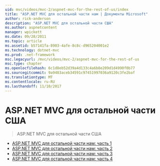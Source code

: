 ```yaml
---
uid: mvc/videos/mvc-2/aspnet-mvc-for-the-rest-of-us/index
title: "ASP.NET MVC для остальной части нам | Документы Microsoft"
author: rick-anderson
description: "ASP.NET MVC для остальной части США"
ms.author: aspnetcontent
manager: wpickett
ms.date: 09/28/2011
ms.topic: article
ms.assetid: b57141fa-8903-4afe-8c8c-d965204001e2
ms.technology: dotnet-mvc
ms.prod: .net-framework
msc.legacyurl: /mvc/videos/mvc-2/aspnet-mvc-for-the-rest-of-us
msc.type: chapter
ms.openlocfilehash: 6c1d8eb52d39a4d133c4a6b8e209d1d4990f0b77
ms.sourcegitcommit: 9a9483aceb34591c97451997036a9120c3fe2baf
ms.translationtype: MT
ms.contentlocale: ru-RU
ms.lasthandoff: 11/10/2017
---
```

<a name="aspnet-mvc-for-the-rest-of-us"></a>ASP.NET MVC для остальной части США
====================
> ASP.NET MVC для остальной части США


- [ASP.NET MVC для остальной части нам: часть 1](aspnet-mvc-for-the-rest-of-us-part-1.md)
- [ASP.NET MVC для остальной части нам: часть 2](aspnet-mvc-for-the-rest-of-us-part-2.md)
- [ASP.NET MVC для остальной части нам: часть 3](aspnet-mvc-for-the-rest-of-us-part-3.md)
- [ASP.NET MVC для остальной части нам: часть 4](aspnet-mvc-for-the-rest-of-us-part-4.md)
